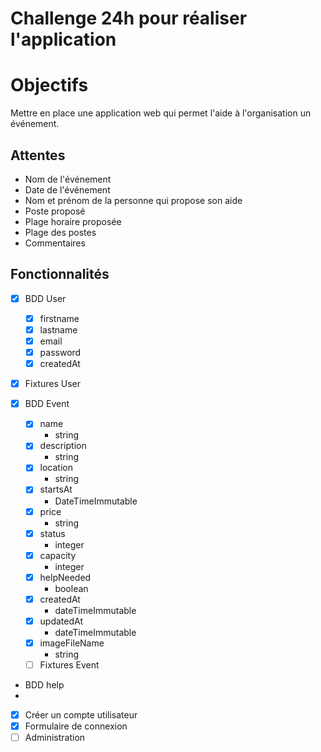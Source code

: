 # Challenge 24h pour réaliser l'application

# Objectifs
Mettre en place une application web qui permet l'aide à l'organisation un événement.

## Attentes
- Nom de l'événement
- Date de l'événement
- Nom et prénom de la personne qui propose son aide
- Poste proposé
- Plage horaire proposée
- Plage des postes
- Commentaires

## Fonctionnalités
- [x] BDD User
  - [x] firstname
  - [x] lastname
  - [x] email
  - [x] password
  - [x] createdAt
- [x] Fixtures User

- [x] BDD Event
  - [x] name
    - string
  - [x] description
    - string
  - [x] location
    - string
  - [x] startsAt
    - DateTimeImmutable
  - [x] price
    - string
  - [x] status
    - integer
  - [x] capacity
    - integer
  - [x] helpNeeded
    - boolean
  - [x] createdAt
    - dateTimeImmutable
  - [x] updatedAt
    - dateTimeImmutable
  - [x] imageFileName
    - string
  - [ ] Fixtures Event 

- BDD help
- 
- [x] Créer un compte utilisateur
- [x] Formulaire de connexion
- [ ] Administration
